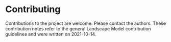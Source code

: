# Contributing
Contributions to the project are welcome. Please contact the authors. These contribution notes refer to the general 
Landscape Model contribution guidelines and were written on 2021-10-14. 
